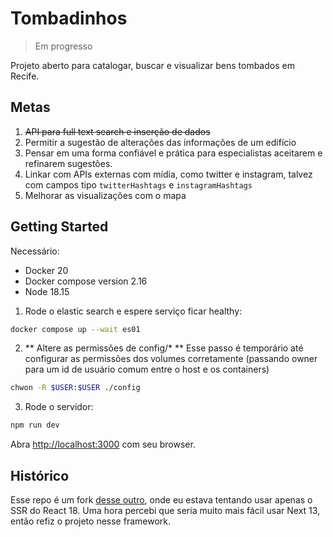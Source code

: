 # Tombadinhos

> Em progresso

Projeto aberto para catalogar, buscar e visualizar bens tombados em Recife.

## Metas

1. ~~API para full text search e inserção de dados~~
2. Permitir a sugestão de alterações das informações de um edifício
3. Pensar em uma forma confiável e prática para especialistas aceitarem
   e refinarem sugestões.
4. Linkar com APIs externas com mídia, como twitter e instagram, talvez
   com campos tipo `twitterHashtags` e `instagramHashtags`
5. Melhorar as visualizações com o mapa

## Getting Started

Necessário:
- Docker 20
- Docker compose version 2.16
- Node 18.15

1. Rode o elastic search e espere serviço ficar healthy:

```bash
docker compose up --wait es01
```

2. ** Altere as permissões de config/* **
Esse passo é temporário até configurar as permissões dos volumes corretamente (passando owner
para um id de usuário comum entre o host e os containers)

```bash
chwon -R $USER:$USER ./config
```


3. Rode o servidor:

```bash
npm run dev
```

Abra [http://localhost:3000](http://localhost:3000) com seu browser.

## Histórico

Esse repo é um fork [desse outro](https://github.com/vitorcodesalittle/atlas), onde eu estava tentando usar apenas o SSR do React 18.
Uma hora percebi que seria muito mais fácil usar Next 13, então refiz o projeto nesse framework.
